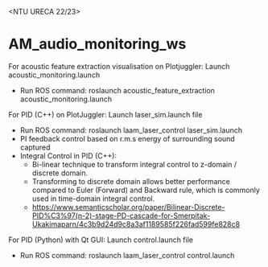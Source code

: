 <NTU URECA 22/23>
# AM_audio_monitoring_ws

For acoustic feature extraction visualisation on Plotjuggler: Launch acoustic_monitoring.launch
- Run ROS command: roslaunch acoustic_feature_extraction acoustic_monitoring.launch


  
For PID (C++) on PlotJuggler: Launch laser_sim.launch file 
- Run ROS command: roslaunch laam_laser_control laser_sim.launch
- PI feedback control based on r.m.s energy of surrounding sound captured
- Integral Control in PID (C++):
  - Bi-linear technique to transform integral control to z-domain / discrete domain.
  - Transforming to discrete domain allows better performance compared to Euler (Forward) and Backward rule, which is commonly used in time-domain integral control.
  - https://www.semanticscholar.org/paper/Bilinear-Discrete-PID%C3%97(n-2)-stage-PD-cascade-for-Smerpitak-Ukakimaparn/4c3b9d24d9c8a3af1189585f226fad599fe828c8



For PID (Python) with Qt GUI: Launch control.launch file
- Run ROS command: roslaunch laam_laser_control control.launch
